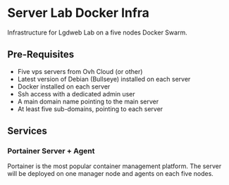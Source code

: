 # Server Lab Docker Infra

Infrastructure for Lgdweb Lab on a five nodes Docker Swarm.

## Pre-Requisites

- Five vps servers from Ovh Cloud (or other)
- Latest version of Debian (Bullseye) installed on each server
- Docker installed on each server
- Ssh access with a dedicated admin user
- A main domain name pointing to the main server
- At least five sub-domains, pointing to each server

## Services

### Portainer Server + Agent

Portainer is the most popular container management platform. The server will be deployed on one
manager node and agents on each five nodes.
